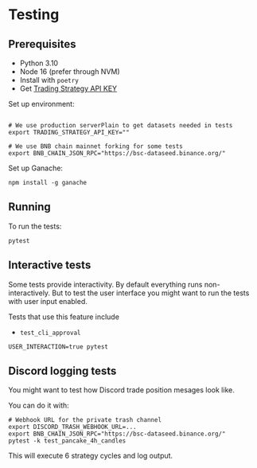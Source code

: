 # Testing

## Prerequisites

- Python 3.10
- Node 16 (prefer through NVM)
- Install with `poetry`
- Get [Trading Strategy API KEY](https://tradingstrategy.ai/trading-view/api)

Set up environment:

```shell

# We use production serverPlain to get datasets needed in tests
export TRADING_STRATEGY_API_KEY="" 

# We use BNB chain mainnet forking for some tests
export BNB_CHAIN_JSON_RPC="https://bsc-dataseed.binance.org/"
```

Set up Ganache:

```shell
npm install -g ganache
```

## Running

To run the tests:

```shell
pytest 
```

## Interactive tests

Some tests provide interactivity. By default everything runs non-interactively.
But to test the user interface you might want to run the tests with user input enabled.

Tests that use this feature include
- `test_cli_approval`

```shell
USER_INTERACTION=true pytest
```

## Discord logging tests

You might want to test how Discord trade position mesages look like.

You can do it with:

```shell
# Webhook URL for the private trash channel
export DISCORD_TRASH_WEBHOOK_URL=...
export BNB_CHAIN_JSON_RPC="https://bsc-dataseed.binance.org/"
pytest -k test_pancake_4h_candles
```

This will execute 6 strategy cycles and log output.

